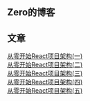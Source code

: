 ﻿Zero的博客
---
文章
---
[从零开始React项目架构(一)](https://github.com/l-Lemon/blog/issues/1)  
[从零开始React项目架构(二)](https://github.com/l-Lemon/blog/issues/2)  
[从零开始React项目架构(三)](https://github.com/l-Lemon/blog/issues/3)   
[从零开始React项目架构(四)](https://github.com/l-Lemon/blog/issues/4)  
[从零开始React项目架构(五)](https://github.com/l-Lemon/blog/issues/5)

